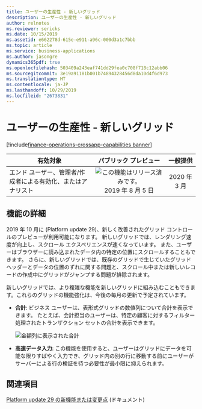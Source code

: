 ```yaml
---
title: ユーザーの生産性 - 新しいグリッド
description: ユーザーの生産性 - 新しいグリッド
author: relnotes
ms.reviewer: sericks
ms.date: 10/15/2019
ms.assetid: e662278d-615e-e911-a96c-000d3a1c7bbb
ms.topic: article
ms.service: business-applications
ms.author: jasongre
dynamics365pdf: true
ms.openlocfilehash: 503409a243eaf741dd29fea0c708f718c12abb06
ms.sourcegitcommit: 3e19a91181b001b74894328456d8da10d4f6d973
ms.translationtype: HT
ms.contentlocale: ja-JP
ms.lasthandoff: 10/29/2019
ms.locfileid: "2673831"
---
```

# <a name="user-productivity--new-grid"></a>ユーザーの生産性 - 新しいグリッド
[!include[finance-operations-crossapp-capabilities banner](../includes/finance-operations-crossapp-capabilities.md)]

| 有効対象    |  パブリック プレビュー | 一般提供 | 
| ---------- | :----------: |:----------: |
|エンド ユーザー、管理者/作成者による有効化、またはアナリスト|![この機能はリリース済みです。](/dynamics365-release-plan/media/green-checkmark.png "この機能はリリース済みです。") 2019 年 8 月 5 日| 2020 年 3 月|






## <a name="feature-details"></a>機能の詳細
<!--feature detail start -->
2019 年 10 月に (Platform update 29)、新しく改善されたグリッド コントロールのプレビューが利用可能になります。 新しいグリッドでは、レンダリング速度が向上し、スクロール エクスペリエンスが速くなっています。 また、ユーザーはブラウザーに読み込まれたデータ内の特定の位置にスクロールすることもできます。 さらに、新しいグリッドでは、既存のグリッドで生じていたグリッド ヘッダーとデータの位置のずれに関する問題と、スクロール中または新しいレコードの作成中にグリッドがジャンプする問題が排除されます。 

新しいグリッドでは、より複雑な機能を新しいグリッドに組み込むこともできます。これらのグリッドの機能強化は、今後の毎月の更新で予定されています。

- **合計**: ビジネス ユーザーは、表形式グリッドの数値列について合計を表示できます。 たとえば、会計担当のユーザーは、特定の顧客に対するフィルター処理されたトランザクション セットの合計を表示できます。 

  ![金額列に表示された合計](media/user-productivity-new-grid-1.png "金額列に表示された合計")

- **高速データ入力**: この機能を使用すると、ユーザーはグリッドにデータを可能な限りすばやく入力でき、グリッド内の別の行に移動する前にユーザーがサーバーによる行の検証を待つ必要性が最小限に抑えられます。
<!--feature detail end -->










## <a name="see-also"></a>関連項目

[Platform update 29 の新機能または変更点](https://docs.microsoft.com/dynamics365/unified-operations/fin-and-ops/get-started/whats-new-platform-update-29) (ドキュメント)
